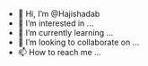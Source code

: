 - 👋 Hi, I’m @Hajishadab
- 👀 I’m interested in ...
- 🌱 I’m currently learning ...
- 💞️ I’m looking to collaborate on ...
- 📫 How to reach me ...

<!---
Hajishadab/Hajishadab is a ✨ special ✨ repository because its `README.md` (this file) appears on your GitHub profile.
You can click the Preview link to take a look at your changes.
--->
